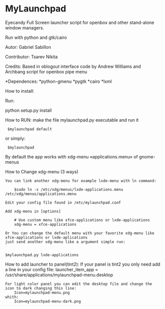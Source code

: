 MyLaunchpad
============

Eyecandy Full Screen launcher script for openbox and other stand-alone window managers.

Run with python and gtk/cairo

Autor: Gabriel Sabillon

Contributor: Tsarev Nikita


Credits:
  Based in oblogout interface code by Andrew Williams and Archbang script for openbox pipe menu


*Dependences:
  *python-gmenu
  *pygtk
  *cairo
  *lxml

How to install:

Run:

python setup.py install

How to RUN:
  make the file mylaunchpad.py executable and run it

 	 $mylaunchpad default

  or simply:
	
	 $mylaunchpad


  By default the app works with xdg-menu  «applications.menu» of gnome-menus
  
  How to Change xdg-menu (3 ways)
  
	You can link another xdg-menu for example lxde-menu with ln command:

		$sudo ln -s /etc/xdg/menus/lxde-applications.menu /etc/xdg/menus/applications.menu
	
	Edit your config file found in /etc/mylaunchpad.conf
	
	Add xdg-menu in [options]
	
		# Use custom menu like xfce-applications or lxde-applications
		xdg-menu = xfce-applications
		
	Or You can change the default menu with your favorite xdg-menu like xfce-applications or lxde-aplications
	just send another xdg-menu like a argument simple run:
  
  
    $mylaunchpad.py lxde-applications
  

How to add launcher to panel(tint2):
	If your panel is tint2 you only need add a line in your config file:
		launcher_item_app = /usr/share/applications/mylaunchpad-menu.desktop

	For light color panel you can edit the desktop file and change the icon to dark changing this line: 
		Icon=mylaunchpad-menu.png 
	whith:
		Icon=mylaunchpad-menu-dark.png 
		 
